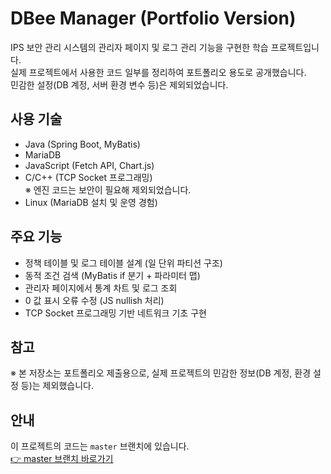 # DBee Manager (Portfolio Version)

IPS 보안 관리 시스템의 관리자 페이지 및 로그 관리 기능을 구현한 학습 프로젝트입니다.  
실제 프로젝트에서 사용한 코드 일부를 정리하여 포트폴리오 용도로 공개했습니다.  
민감한 설정(DB 계정, 서버 환경 변수 등)은 제외되었습니다.

## 사용 기술
- Java (Spring Boot, MyBatis)
- MariaDB
- JavaScript (Fetch API, Chart.js)
- C/C++ (TCP Socket 프로그래밍)  
  ※ 엔진 코드는 보안이 필요해 제외되었습니다.
- Linux (MariaDB 설치 및 운영 경험)

## 주요 기능
- 정책 테이블 및 로그 테이블 설계 (일 단위 파티션 구조)
- 동적 조건 검색 (MyBatis if 분기 + 파라미터 맵)
- 관리자 페이지에서 통계 차트 및 로그 조회
- 0 값 표시 오류 수정 (JS nullish 처리)
- TCP Socket 프로그래밍 기반 네트워크 기초 구현

## 참고
※ 본 저장소는 포트폴리오 제출용으로, 실제 프로젝트의 민감한 정보(DB 계정, 환경 설정 등)는 제외했습니다.

## 안내
이 프로젝트의 코드는 `master` 브랜치에 있습니다.  
[👉 master 브랜치 바로가기](https://github.com/haha9024/DBee_manager_portfolio/tree/master)

